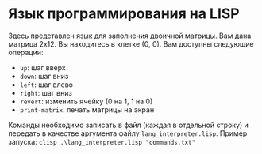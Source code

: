 # Язык программирования на LISP

Здесь представлен язык для заполнения двоичной матрицы.
Вам дана матрица 2х12. Вы находитесь в клетке (0, 0).
Вам доступны следующие операции:
- `up`: шаг вверх
- `down`: шаг вниз
- `left`: шаг влево
- `right`: шаг вниз
- `revert`: изменить ячейку (0 на 1, 1 на 0)
- `print-matrix`: печать матрицы на экран

Команды необходимо записать в файл (каждая в отдельной строку) и передать в качестве аргумента файлу `lang_interpreter.lisp`.
Пример запуска: `clisp .\lang_interpreter.lisp "commands.txt"`

